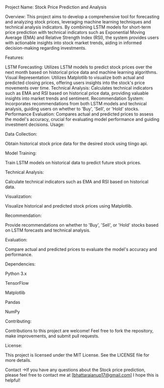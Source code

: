 Project Name: Stock Price Prediction and Analysis

Overview:
This project aims to develop a comprehensive tool for forecasting and analyzing stock prices, leveraging machine learning techniques and technical analysis indicators. By combining LSTM models for short-term price prediction with technical indicators such as Exponential Moving Average (EMA) and Relative Strength Index (RSI), the system provides users with actionable insights into stock market trends, aiding in informed decision-making regarding investments.

Features:

LSTM Forecasting: Utilizes LSTM models to predict stock prices over the next month based on historical price data and machine learning algorithms.
Visual Representation: Utilizes Matplotlib to visualize both actual and predicted closing prices, offering users insights into the stock's price movements over time.
Technical Analysis: Calculates technical indicators such as EMA and RSI based on historical price data, providing valuable insights into market trends and sentiment.
Recommendation System: Incorporates recommendations from both LSTM models and technical analysis, guiding users on whether to 'Buy', 'Sell', or 'Hold' stocks.
Performance Evaluation: Compares actual and predicted prices to assess the model's accuracy, crucial for evaluating model performance and guiding investment decisions.
Usage:

Data Collection:

Obtain historical stock price data for the desired stock using tiingo api.

Model Training:

Train LSTM models on historical data to predict future stock prices.

Technical Analysis: 

Calculate technical indicators such as EMA and RSI based on historical data.

Visualization:

Visualize historical and predicted stock prices using Matplotlib.

Recommendation: 

Provide recommendations on whether to 'Buy', 'Sell', or 'Hold' stocks based on LSTM forecasts and technical analysis.

Evaluation: 

Compare actual and predicted prices to evaluate the model's accuracy and performance.

Dependencies:

Python 3.x

TensorFlow

Matplotlib

Pandas

NumPy

Contributing:

Contributions to this project are welcome! Feel free to fork the repository, make improvements, and submit pull requests.

License:

This project is licensed under the MIT License. See the LICENSE file for more details.

Contact ->If you have any questions about the Stock price prediction, please feel free to contact me at [bhattaraianup17@gmail.com] I hope this is helpful!

